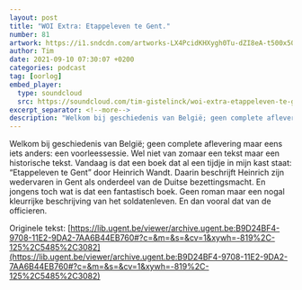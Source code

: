```yaml
---
layout: post
title: "WOI Extra: Etappeleven te Gent."
number: 81
artwork: https://i1.sndcdn.com/artworks-LX4PcidKHXygh0Tu-dZI8eA-t500x500.jpg
author: Tim
date: 2021-09-10 07:30:07 +0200
categories: podcast
tag: [oorlog]
embed_player:
  type: soundcloud
  src: https://soundcloud.com/tim-gistelinck/woi-extra-etappeleven-te-gent
excerpt_separator: <!--more-->
description: "Welkom bij geschiedenis van België; geen complete aflevering maar eens iets anders: een voorleessessie."
---
```

Welkom bij geschiedenis van België; geen complete aflevering maar eens iets anders: een voorleessessie. Wel niet van zomaar een tekst maar een historische tekst. Vandaag is dat een boek dat al een tijdje in mijn kast staat: “Etappeleven te Gent” door Heinrich Wandt. Daarin beschrijft Heinrich zijn wedervaren in Gent als onderdeel van de Duitse bezettingsmacht. En jongens toch wat is dat een fantastisch boek. Geen roman maar een nogal kleurrijke beschrijving van het soldatenleven. En dan vooral dat van de officieren.

Originele tekst: [https://lib.ugent.be/viewer/archive.ugent.be:B9D24BF4-9708-11E2-9DA2-7AA6B44EB760#?c=&m=&s=&cv=1&xywh=-819%2C-125%2C5485%2C3082](https://lib.ugent.be/viewer/archive.ugent.be:B9D24BF4-9708-11E2-9DA2-7AA6B44EB760#?c=&m=&s=&cv=1&xywh=-819%2C-125%2C5485%2C3082)